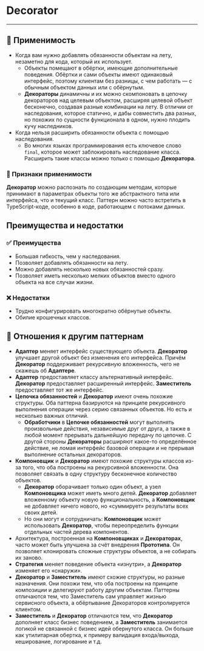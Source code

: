 # Decorator

___

## 🤔 Применимость

- Когда вам нужно добавлять обязанности объектам на лету, незаметно для кода,
который их использует.
  - Объекты помещают в обёртки, имеющие дополнительные поведения. Обёртки и сами
объекты имеют одинаковый интерфейс, поэтому клиентам без разницы, с чем
работать — с обычным объектом данных или с обёрнутым.
  - **Декораторы** динамичны и их можно скомпоновать в цепочку декораторов над
целевым объектом, расширяя целевой объект бесконечно, создавая разные комбинации
на лету. В отличии от наследования, которое статично, и дабы совместить два
разных, но похожих по сущности функционала в одном, нужно плодить кучу наследников.
- Когда нельзя расширить обязанности объекта с помощью наследования.
  - Во многих языках программирования есть ключевое слово `final`, которое может
заблокировать наследование класса. Расширить такие классы можно только с помощью
**Декоратора**.

### 🎯 Признаки применимости

**Декоратор** можно распознать по создающим методам, которые принимают в
параметрах объекты того же абстрактного типа или интерфейса, что и текущий
класс. Паттерн можно часто встретить в TypeScript-коде, особенно в коде,
работающем с потоками данных.

## Преимущества и недостатки

### ✅ Преимущества

- Большая гибкость, чем у наследования.
- Позволяет добавлять обязанности на лету.
- Можно добавлять несколько новых обязанностей сразу.
- Позволяет иметь несколько мелких объектов вместо одного объекта на все случаи жизни.

### ❌ Недостатки

- Трудно конфигурировать многократно обёрнутые объекты.
- Обилие крошечных классов.

## 🔁 Отношения к другим паттернам

- **Адаптер** меняет интерфейс существующего объекта. **Декоратор** улучшает
другой объект без изменения его интерфейса. Причём **Декоратор** поддерживает
рекурсивную вложенность, чего не скажешь об **Адаптере**.
- **Адаптер** предоставляет классу альтернативный интерфейс. **Декоратор**
предоставляет расширенный интерфейс. **Заместитель** предоставляет тот же интерфейс.
- **Цепочка обязанностей** и **Декоратор** имеют очень похожие структуры. Оба
паттерна базируются на принципе рекурсивного выполнения операции через серию
связанных объектов. Но есть и несколько важных отличий.
  - **Обработчики** в **Цепочке обязанностей** могут выполнять произвольные
действия, независимые друг от друга, а также в любой момент прерывать дальнейшую
передачу по цепочке. С другой стороны **Декораторы** расширяют какое-то
определённое действие, не ломая интерфейс базовой операции и не прерывая
выполнение остальных декораторов.
- **Компоновщик** и **Декоратор** имеют похожие структуры классов из-за того, что
оба построены на рекурсивной вложенности. Она позволяет связать в одну структуру
бесконечное количество объектов.
  - **Декоратор** оборачивает только один объект, а узел **Компоновщика** может
иметь много детей. **Декоратор** добавляет вложенному объекту новую
функциональность, а **Компоновщик** не добавляет ничего нового, но «суммирует»
результаты всех своих детей.
  - Но они могут и сотрудничать: **Компоновщик** может использовать
**Декоратор**, чтобы переопределить функции отдельных частей дерева компонентов.
- Архитектура, построенная на **Компоновщиках** и **Декораторах**, часто может
быть улучшена за счёт внедрения **Прототипа**. Он позволяет клонировать сложные
структуры объектов, а не собирать их заново.
- **Стратегия** меняет поведение объекта «изнутри», а **Декоратор** изменяет его
«снаружи».
- **Декоратор** и **Заместитель** имеют схожие структуры, но разные назначения.
Они похожи тем, что оба построены на принципе композиции и делегируют работу
другим объектам. Паттерны отличаются тем, что Заместитель сам управляет жизнью
сервисного объекта, а обёртывание Декораторов контролируется клиентом.
- **Заместитель** и **Декоратор** отличаются тем, что **Декоратор** дополняет класс
бизнес поведением, а **Заместитель** занимается логикой не связанной с бизнес идей
обернутого класса. Он больше как утилитарная обертка, к примеру валидация входа/выхода,
кеширование, логирование и т.д.

